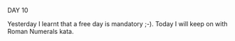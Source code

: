 DAY 10 

Yesterday I learnt that a free day is mandatory ;-). 
Today I will keep on with Roman Numerals kata. 
